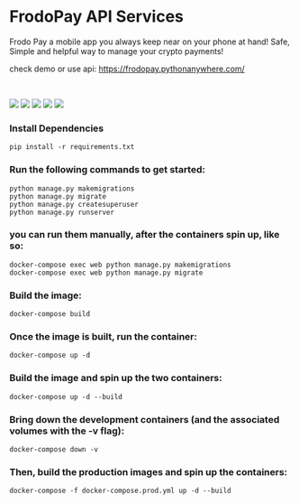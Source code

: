 # FrodoPay API Services

Frodo Pay a mobile app you always keep near on your phone at hand!
Safe, Simple and helpful way to manage your crypto payments!

check demo or use api: https://frodopay.pythonanywhere.com/

<br>

[![](https://img.shields.io/badge/python-3.7%20%7C%203.8-brightgreen)](https://www.python.org/)
[![](https://warehouse-camo.ingress.cmh1.psfhosted.org/e6b4c32598d3849599e30d23aae1dabcdd59a248/68747470733a2f2f696d672e736869656c64732e696f2f707970692f646a76657273696f6e732f646a616e676f2d6a616c616c692e737667)](https://www.djangoproject.com/)
[![](https://warehouse-camo.ingress.cmh1.psfhosted.org/cd7ef4975d71b4a87a35b3c01b5b1ec8481c4549/68747470733a2f2f696d672e736869656c64732e696f2f707970692f762f7069702e737667)](https://pypi.org/project/django-extra-settings/)
[![](https://img.shields.io/pypi/l/django-extra-settings.svg?color=blue)](https://github.com/fabiocaccamo/django-extra-settings/blob/master/LICENSE.txt)
[![](https://warehouse-camo.ingress.cmh1.psfhosted.org/e6204225b517cffe323f2898cd51b8885664675e/68747470733a2f2f6769746875622e636f6d2f736c6173686d696c692f646a616e676f2d6a616c616c692f776f726b666c6f77732f54657374732f62616467652e7376673f6272616e63683d6d61696e)](https://github.com)




### Install Dependencies
```
pip install -r requirements.txt
```


### Run the following commands to get started:

```
python manage.py makemigrations
python manage.py migrate
python manage.py createsuperuser
python manage.py runserver
```






### you can run them manually, after the containers spin up, like so:

```
docker-compose exec web python manage.py makemigrations
docker-compose exec web python manage.py migrate   
```




### Build the image:

```
docker-compose build
```


### Once the image is built, run the container:

```
docker-compose up -d
```



### Build the image and spin up the two containers:

```
docker-compose up -d --build
```














### Bring down the development containers (and the associated volumes with the -v flag):

```
docker-compose down -v
```


### Then, build the production images and spin up the containers:

```
docker-compose -f docker-compose.prod.yml up -d --build
```
